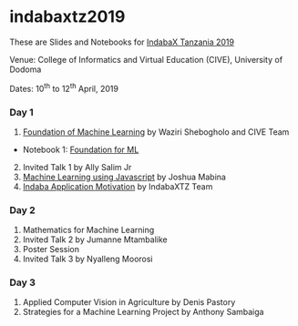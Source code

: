 # indabaxtz2019
These are Slides and Notebooks for [IndabaX Tanzania 2019](http://indabatz.ml/)

Venue: College of Informatics and Virtual Education (CIVE), University of Dodoma

Dates: 10<sup>th</sup> to 12<sup>th</sup> April, 2019

### Day 1
1. [Foundation of Machine Learning](https://github.com/twiga2/indabaxtz2019/tree/master/talks/FoundationML.pdf) by Waziri Shebogholo and CIVE Team
  * Notebook 1: [Foundation for ML](https://github.com/twiga2/indabaxtz2019/tree/master/notebooks/FoundationPyML.ipynb)
2. Invited Talk 1 by Ally Salim Jr
3. [Machine Learning using Javascript](https://docs.google.com/presentation/d/14F6hFdz32VZ6epuYgGkU3rPSoA59UVBwfcU4HzX7HLk/edit?usp=sharing) by Joshua Mabina
4. [Indaba Application Motivation](https://github.com/twiga2/indabaxtz2019/tree/master/talks/AI_Africa.pdf) by IndabaXTZ Team

### Day 2
1. Mathematics for Machine Learning
2. Invited Talk 2 by Jumanne Mtambalike
3. Poster Session
4. Invited Talk 3 by Nyalleng Moorosi

### Day 3
1. Applied Computer Vision in Agriculture by Denis Pastory
2. Strategies for a Machine Learning Project by Anthony Sambaiga
